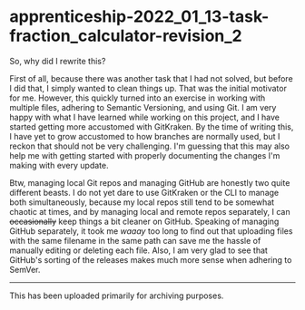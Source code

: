 # apprenticeship-2022_01_13-task-fraction_calculator-revision_2

So, why did I rewrite this?

First of all, because there was another task that I had not solved, but before I did that, I simply wanted to clean things up. That was the initial motivator for me. However, this quickly turned into an exercise in working with multiple files, adhering to Semantic Versioning, and using Git. I am very happy with what I have learned while working on this project, and I have started getting more accustomed with GitKraken. By the time of writing this, I have yet to grow accustomed to how branches are normally used, but I reckon that should not be very challenging. I'm guessing that this may also help me with getting started with properly documenting the changes I'm making with every update.

Btw, managing local Git repos and managing GitHub are honestly two quite different beasts. I do not yet dare to use GitKraken or the CLI to manage both simultaneously, because my local repos still tend to be somewhat chaotic at times, and by managing local and remote repos separately, I can ~~occasionally~~ keep things a bit cleaner on GitHub. Speaking of managing GitHub separately, it took me *waaay*  too long to find out that uploading files with the same filename in the same path can save me the hassle of manually editing or deleting each file. Also, I am very glad to see that GitHub's sorting of the releases makes much more sense when adhering to SemVer.

---

This has been uploaded primarily for archiving purposes.
